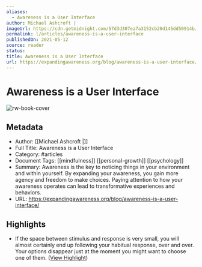 ```yaml
---
aliases:
  - Awareness is a User Interface
author: Michael Ashcroft |
imageUrl: https://cdn.getmidnight.com/57d3d307ea7a3152cb20d145dd50914b/2022/03/Awareness-is-a-user-interface_900px.jpg
permalink: l/articles/awareness-is-a-user-interface
publishedOn: 2021-05-12
source: reader
status: 
title: Awareness is a User Interface
url: https://expandingawareness.org/blog/awareness-is-a-user-interface/
---
```

# Awareness is a User Interface

![rw-book-cover](https://cdn.getmidnight.com/57d3d307ea7a3152cb20d145dd50914b/2022/03/Awareness-is-a-user-interface_900px.jpg)

## Metadata

- Author: [[Michael Ashcroft |]]
- Full Title: Awareness is a User Interface
- Category: #articles
- Document Tags: [[mindfulness]] [[personal-growth]] [[psychology]]
- Summary: Awareness is the key to noticing things in your environment and within yourself. By expanding your awareness, you gain more agency and freedom to make choices. Paying attention to how your awareness operates can lead to transformative experiences and behaviors.
- URL: https://expandingawareness.org/blog/awareness-is-a-user-interface/

## Highlights

- If the space between stimulus and response is very small, you will almost certainly end up following your habitual response, over and over. Your options disappear just at the moment you might want to choose one of them. ([View Highlight](https://read.readwise.io/read/01htm15v9gkv4q4e2q59hvzrjz))
